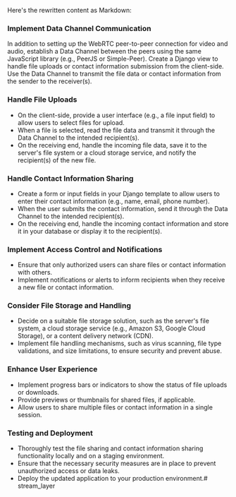 Here's the rewritten content as Markdown:

### Implement Data Channel Communication

In addition to setting up the WebRTC peer-to-peer connection for video and audio, establish a Data Channel between the peers using the same JavaScript library (e.g., PeerJS or Simple-Peer). Create a Django view to handle file uploads or contact information submission from the client-side. Use the Data Channel to transmit the file data or contact information from the sender to the receiver(s).

### Handle File Uploads

- On the client-side, provide a user interface (e.g., a file input field) to allow users to select files for upload.
- When a file is selected, read the file data and transmit it through the Data Channel to the intended recipient(s).
- On the receiving end, handle the incoming file data, save it to the server's file system or a cloud storage service, and notify the recipient(s) of the new file.

### Handle Contact Information Sharing

- Create a form or input fields in your Django template to allow users to enter their contact information (e.g., name, email, phone number).
- When the user submits the contact information, send it through the Data Channel to the intended recipient(s).
- On the receiving end, handle the incoming contact information and store it in your database or display it to the recipient(s).

### Implement Access Control and Notifications

- Ensure that only authorized users can share files or contact information with others.
- Implement notifications or alerts to inform recipients when they receive a new file or contact information.

### Consider File Storage and Handling

- Decide on a suitable file storage solution, such as the server's file system, a cloud storage service (e.g., Amazon S3, Google Cloud Storage), or a content delivery network (CDN).
- Implement file handling mechanisms, such as virus scanning, file type validations, and size limitations, to ensure security and prevent abuse.

### Enhance User Experience

- Implement progress bars or indicators to show the status of file uploads or downloads.
- Provide previews or thumbnails for shared files, if applicable.
- Allow users to share multiple files or contact information in a single session.

### Testing and Deployment

- Thoroughly test the file sharing and contact information sharing functionality locally and on a staging environment.
- Ensure that the necessary security measures are in place to prevent unauthorized access or data leaks.
- Deploy the updated application to your production environment.# stream_layer
